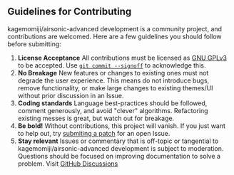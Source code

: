 Guidelines for Contributing
---------------------------

kagemomiji/airsonic-advanced development is a community project, and contributions are welcomed. Here are a few guidelines you should follow before submitting:

  1.  **License Acceptance** All contributions must be licensed as [GNU GPLv3](https://github.com/kagemomiji/airsonic-advanced/blob/main/LICENSE.txt) to be accepted. Use [`git commit --signoff`](https://jk.gs/git-commit.html) to acknowledge this.
  2.  **No Breakage** New features or changes to existing ones must not degrade the user experience. This means do not introduce bugs, remove functionality, or make large changes to existing themes/UI without prior discussion in an Issue.
  3.  **Coding standards** Language best-practices should be followed, comment generously, and avoid "clever" algorithms. Refactoring existing messes is great, but watch out for breakage.
  4.  **Be bold!** Without contributions, this project will vanish. If you just want to help out, try [submiting a patch](https://github.com/kagemomiji/airsonic-advanced/issues?q=is%3Aissue+is%3Aopen+label%3Apatches-welcome) for an open Issue.
  5.  **Stay relevant** Issues or commentary that is off-topic or tangential to kagemomiji/airsonic-advanced development is subject to moderation. Questions should be focused on improving documentation to solve a problem. Visit [GitHub Discussions](https://github.com/kagemomiji/airsonic-advanced/discussions)
  
